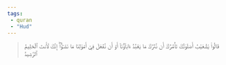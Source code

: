 ```yaml
---
tags: 
 - quran 
 - "Hud"
---
```


> قَالُواْ يَٰشُعَيۡبُ أَصَلَوٰتُكَ تَأۡمُرُكَ أَن نَّتۡرُكَ مَا يَعۡبُدُ ءَابَآؤُنَآ أَوۡ أَن نَّفۡعَلَ فِيٓ أَمۡوَٰلِنَا مَا نَشَـٰٓؤُاْۖ إِنَّكَ لَأَنتَ ٱلۡحَلِيمُ ٱلرَّشِيدُ
